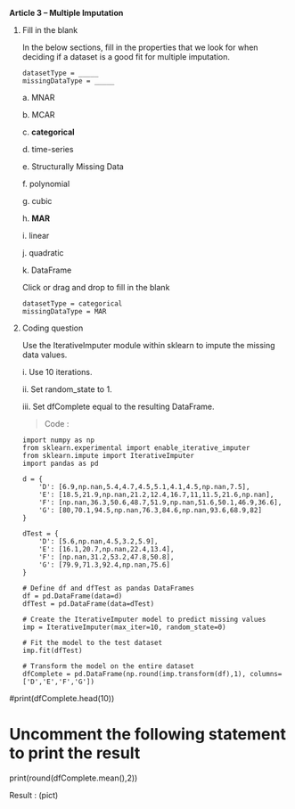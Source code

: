 **Article 3 – Multiple Imputation**

1.  Fill in the blank

    In the below sections, fill in the properties that we look for when deciding if a dataset is a good fit for multiple imputation.

        datasetType = _____
        missingDataType = _____

    a.  MNAR
    
    b.  MCAR
    
    c.  **categorical**
    
    d.  time-series
    
    e.  Structurally Missing Data
    
    f.  polynomial
    
    g.  cubic
    
    h.  **MAR**
    
    i.  linear
    
    j.  quadratic
    
    k.  DataFrame

    Click or drag and drop to fill in the blank

        datasetType = categorical
        missingDataType = MAR

2.  Coding question

    Use the IterativeImputer module within sklearn to impute the missing data values.

    i.  Use 10 iterations.
    
    ii. Set random_state to 1.
    
    iii.    Set dfComplete equal to the resulting DataFrame.

    >   Code :

        import numpy as np
        from sklearn.experimental import enable_iterative_imputer
        from sklearn.impute import IterativeImputer
        import pandas as pd

        d = {
            'D': [6.9,np.nan,5.4,4.7,4.5,5.1,4.1,4.5,np.nan,7.5],
            'E': [18.5,21.9,np.nan,21.2,12.4,16.7,11,11.5,21.6,np.nan],
            'F': [np.nan,36.3,50.6,48.7,51.9,np.nan,51.6,50.1,46.9,36.6],
            'G': [80,70.1,94.5,np.nan,76.3,84.6,np.nan,93.6,68.9,82]
        }

        dTest = {
            'D': [5.6,np.nan,4.5,3.2,5.9],
            'E': [16.1,20.7,np.nan,22.4,13.4],
            'F': [np.nan,31.2,53.2,47.8,50.8],
            'G': [79.9,71.3,92.4,np.nan,75.6]
        }

        # Define df and dfTest as pandas DataFrames 
        df = pd.DataFrame(data=d)
        dfTest = pd.DataFrame(data=dTest)

        # Create the IterativeImputer model to predict missing values
        imp = IterativeImputer(max_iter=10, random_state=0)
 
        # Fit the model to the test dataset
        imp.fit(dfTest)

        # Transform the model on the entire dataset
        dfComplete = pd.DataFrame(np.round(imp.transform(df),1), columns=['D','E','F','G'])
 
#print(dfComplete.head(10))


# Uncomment the following statement to print the result
print(round(dfComplete.mean(),2))

Result :
(pict)

